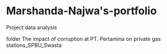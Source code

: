 # Marshanda-Najwa's-portfolio
Project data analysis

folder The impact of corruption at PT. Pertamina on private gas stations_SPBU_Swasta
